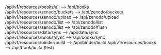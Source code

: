 
/api/v1/resources/books/all --> /api/books 
/api/v1/resources/zenodo/buckets --> /api/zenodo/buckets
/api/v1/resources/zenodo/upload --> /api/zenodo/upload
/api/v1/resources/zenodo/list --> /api/zenodo/list
/api/v1/resources/zenodo/list --> /api/zenodo/flush
/api/v1/resources/data/sync --> /api/data/sync
/api/v1/resources/books/sync --> /api/books/sync
/api/v1/resources/binder/build --> /api/binder/build
/api/v1/resources/books --> /api/book/build (test)